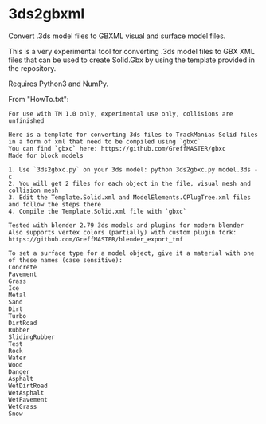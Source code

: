 # 3ds2gbxml
Convert .3ds model files to GBXML visual and surface model files.

This is a very experimental tool for converting .3ds model files to GBX XML files that can be used to create Solid.Gbx by using the template provided in the repository.

Requires Python3 and NumPy.

From "HowTo.txt":
```
For use with TM 1.0 only, experimental use only, collisions are unfinished

Here is a template for converting 3ds files to TrackManias Solid files in a form of xml that need to be compiled using `gbxc`
You can find `gbxc` here: https://github.com/GreffMASTER/gbxc
Made for block models

1. Use `3ds2gbxc.py` on your 3ds model: python 3ds2gbxc.py model.3ds -c
2. You will get 2 files for each object in the file, visual mesh and collision mesh
3. Edit the Template.Solid.xml and ModelElements.CPlugTree.xml files and follow the steps there
4. Compile the Template.Solid.xml file with `gbxc`

Tested with blender 2.79 3ds models and plugins for modern blender
Also supports vertex colors (partially) with custom plugin fork: https://github.com/GreffMASTER/blender_export_tmf

To set a surface type for a model object, give it a material with one of these names (case sensitive):
Concrete
Pavement
Grass
Ice
Metal
Sand
Dirt
Turbo
DirtRoad
Rubber
SlidingRubber
Test
Rock
Water
Wood
Danger
Asphalt
WetDirtRoad
WetAsphalt
WetPavement
WetGrass
Snow
```
